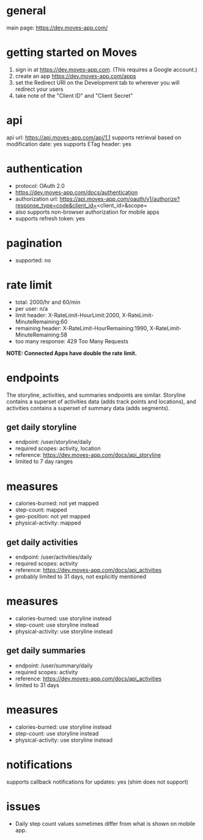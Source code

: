 # general

main page: https://dev.moves-app.com/

# getting started on Moves

1. sign in at https://dev.moves-app.com. (This requires a Google account.)
1. create an app https://dev.moves-app.com/apps
  1. set the Redirect URI on the Development tab to wherever you will redirect your users
  1. take note of the "Client ID" and "Client Secret"
  
  
# api
api url: https://api.moves-app.com/api/1.1
supports retrieval based on modification date: yes
supports ETag header: yes

# authentication

- protocol: OAuth 2.0
- https://dev.moves-app.com/docs/authentication
- authorization url: https://api.moves-app.com/oauth/v1/authorize?response_type=code&client_id=<client_id>&scope=<scope>
- also supports non-browser authorization for mobile apps
- supports refresh token: yes

# pagination

- supported: no

# rate limit

- total: 2000/hr and 60/min
- per user: n/a
- limit header: X-RateLimit-HourLimit:2000, X-RateLimit-MinuteRemaining:60
- remaining header: X-RateLimit-HourRemaining:1990, X-RateLimit-MinuteRemaining:58
- too many response: 429 Too Many Requests

**NOTE: Connected Apps have double the rate limit.**

# endpoints

The storyline, activities, and summaries endpoints are similar. Storyline contains a superset of activities
data (adds track points and locations), and activities contains a superset of summary data (adds segments).

## get daily storyline

- endpoint: /user/storyline/daily
- required scopes: activity, location
- reference: https://dev.moves-app.com/docs/api_storyline
- limited to 7 day ranges

# measures
- calories-burned: not yet mapped
- step-count: mapped
- geo-position: not yet mapped
- physical-activity: mapped

## get daily activities

- endpoint: /user/activities/daily
- required scopes: activity
- reference: https://dev.moves-app.com/docs/api_activities
- probably limited to 31 days, not explicitly mentioned

# measures
- calories-burned: use storyline instead
- step-count: use storyline instead
- physical-activity: use storyline instead

## get daily summaries

- endpoint: /user/summary/daily
- required scopes: activity
- reference: https://dev.moves-app.com/docs/api_activities
- limited to 31 days

# measures
- calories-burned: use storyline instead
- step-count: use storyline instead
- physical-activity: use storyline instead





# notifications

supports callback notifications for updates: yes (shim does not support)

# issues

- Daily step count values sometimes differ from what is shown on mobile app.
